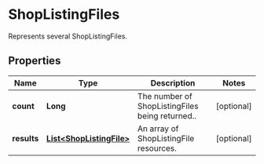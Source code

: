 

# ShopListingFiles

Represents several ShopListingFiles.

## Properties

Name | Type | Description | Notes
------------ | ------------- | ------------- | -------------
**count** | **Long** | The number of ShopListingFiles being returned.. |  [optional]
**results** | [**List&lt;ShopListingFile&gt;**](ShopListingFile.md) | An array of ShopListingFile resources. |  [optional]



